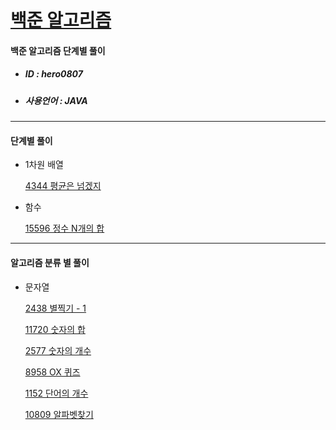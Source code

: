 # [백준 알고리즘 ](https://www.acmicpc.net/)

#### 백준 알고리즘 단계별 풀이

- ##### ID : hero0807

-  ##### 사용언어 : JAVA

------



#### 단계별 풀이

- 1차원 배열 

  [4344 평균은 넘겠지](https://github.com/her0807/TIL/blob/master/Algorithm/Baekjoon/4334.md)



- 함수

  [15596 정수 N개의 합](https://github.com/her0807/TIL/blob/master/Algorithm/Baekjoon/15596.md)









------



#### 알고리즘 분류 별 풀이



- 문자열

  [2438 별찍기 - 1](https://github.com/her0807/TIL/blob/master/Algorithm/Baekjoon/2438.md)
  
  [11720 숫자의 합](https://github.com/her0807/TIL/blob/master/Algorithm/Baekjoon/11720.md)
  
  [2577 숫자의 개수](https://github.com/her0807/TIL/blob/master/Algorithm/Baekjoon/2577.md)
  
  [8958 OX 퀴즈](https://github.com/her0807/TIL/blob/master/Algorithm/Baekjoon/8958.md)
  
  [1152 단어의 개수](https://github.com/her0807/TIL/blob/master/Algorithm/Baekjoon/1152.md)
  
  [10809 알파벳찾기](https://github.com/her0807/TIL/blob/master/Algorithm/Baekjoon/10809.md)
  
  

